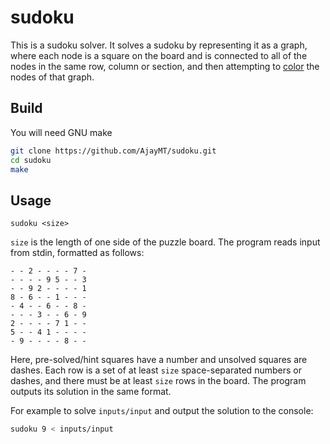 
# sudoku
This is a sudoku solver. It solves a sudoku by representing it as a graph, where each node is a square on the board and is connected to all of the nodes in the same row, column or section, and then attempting to [color](https://en.wikipedia.org/wiki/Graph_coloring) the nodes of that graph.

## Build
You will need GNU make
```sh
git clone https://github.com/AjayMT/sudoku.git
cd sudoku
make
```

## Usage
```
sudoku <size>
```
`size` is the length of one side of the puzzle board. The program reads input from stdin, formatted as follows:
```
- - 2 - - - - 7 -
- - - - 9 5 - - 3
- - 9 2 - - - - 1
8 - 6 - - 1 - - -
- 4 - - 6 - - 8 -
- - - 3 - - 6 - 9
2 - - - - 7 1 - -
5 - - 4 1 - - - -
- 9 - - - - 8 - -
```
Here, pre-solved/hint squares have a number and unsolved squares are dashes. Each row is a set of at least `size` space-separated numbers or dashes, and there must be at least `size` rows in the board. The program outputs its solution in the same format.

For example to solve `inputs/input` and output the solution to the console:
```sh
sudoku 9 < inputs/input
```
